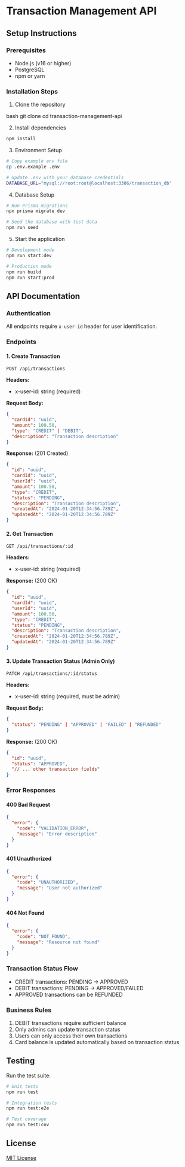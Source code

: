 # Transaction Management API

## Setup Instructions

### Prerequisites
- Node.js (v16 or higher)
- PostgreSQL
- npm or yarn

### Installation Steps

1. Clone the repository

bash
git clone <repository-url>
cd transaction-management-api

2. Install dependencies
```bash
npm install
```

3. Environment Setup
```bash
# Copy example env file
cp .env.example .env

# Update .env with your database credentials
DATABASE_URL="mysql://root:root@localhost:3306/transaction_db"
```

4. Database Setup
```bash
# Run Prisma migrations
npx prisma migrate dev

# Seed the database with test data
npm run seed
```

5. Start the application
```bash
# Development mode
npm run start:dev

# Production mode
npm run build
npm run start:prod
```

## API Documentation

### Authentication
All endpoints require `x-user-id` header for user identification.

### Endpoints

#### 1. Create Transaction
```http
POST /api/transactions
```
**Headers:**
- x-user-id: string (required)

**Request Body:**
```json
{
  "cardId": "uuid",
  "amount": 100.50,
  "type": "CREDIT" | "DEBIT",
  "description": "Transaction description"
}
```
**Response:** (201 Created)
```json
{
  "id": "uuid",
  "cardId": "uuid",
  "userId": "uuid",
  "amount": 100.50,
  "type": "CREDIT",
  "status": "PENDING",
  "description": "Transaction description",
  "createdAt": "2024-01-20T12:34:56.789Z",
  "updatedAt": "2024-01-20T12:34:56.789Z"
}
```

#### 2. Get Transaction
```http
GET /api/transactions/:id
```
**Headers:**
- x-user-id: string (required)

**Response:** (200 OK)
```json
{
  "id": "uuid",
  "cardId": "uuid",
  "userId": "uuid",
  "amount": 100.50,
  "type": "CREDIT",
  "status": "PENDING",
  "description": "Transaction description",
  "createdAt": "2024-01-20T12:34:56.789Z",
  "updatedAt": "2024-01-20T12:34:56.789Z"
}
```

#### 3. Update Transaction Status (Admin Only)
```http
PATCH /api/transactions/:id/status
```
**Headers:**
- x-user-id: string (required, must be admin)

**Request Body:**
```json
{
  "status": "PENDING" | "APPROVED" | "FAILED" | "REFUNDED"
}
```
**Response:** (200 OK)
```json
{
  "id": "uuid",
  "status": "APPROVED",
  "// ... other transaction fields"
}
```

### Error Responses

#### 400 Bad Request
```json
{
  "error": {
    "code": "VALIDATION_ERROR",
    "message": "Error description"
  }
}
```

#### 401 Unauthorized
```json
{
  "error": {
    "code": "UNAUTHORIZED",
    "message": "User not authorized"
  }
}
```

#### 404 Not Found
```json
{
  "error": {
    "code": "NOT_FOUND",
    "message": "Resource not found"
  }
}
```

### Transaction Status Flow
- CREDIT transactions: PENDING → APPROVED
- DEBIT transactions: PENDING → APPROVED/FAILED
- APPROVED transactions can be REFUNDED

### Business Rules
1. DEBIT transactions require sufficient balance
2. Only admins can update transaction status
3. Users can only access their own transactions
4. Card balance is updated automatically based on transaction status

## Testing

Run the test suite:
```bash
# Unit tests
npm run test

# Integration tests
npm run test:e2e

# Test coverage
npm run test:cov
```

## License
[MIT License](LICENSE)